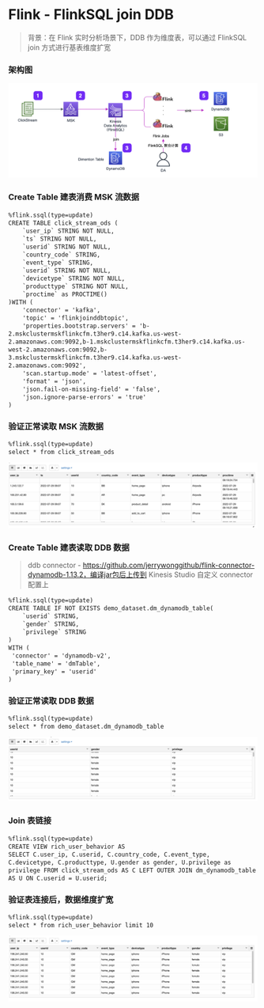# Flink - FlinkSQL join DDB

>背景：在 Flink 实时分析场景下，DDB 作为维度表，可以通过 FlinkSQL join 方式进行基表维度扩宽



### 架构图

![架构图](flink-join-ddb-4.png)


### Create Table 建表消费 MSK 流数据

```
%flink.ssql(type=update)
CREATE TABLE click_stream_ods (
    `user_ip` STRING NOT NULL,
    `ts` STRING NOT NULL,
    `userid` STRING NOT NULL,
    `country_code` STRING,
    `event_type` STRING,
    `userid` STRING NOT NULL,
    `devicetype` STRING NOT NULL,
    `producttype` STRING NOT NULL,
    `proctime` as PROCTIME()
)WITH (
    'connector' = 'kafka',
    'topic' = 'flinkjoinddbtopic',
    'properties.bootstrap.servers' = 'b-2.mskclustermskflinkcfm.t3her9.c14.kafka.us-west-2.amazonaws.com:9092,b-1.mskclustermskflinkcfm.t3her9.c14.kafka.us-west-2.amazonaws.com:9092,b-3.mskclustermskflinkcfm.t3her9.c14.kafka.us-west-2.amazonaws.com:9092',
    'scan.startup.mode' = 'latest-offset',
    'format' = 'json',
    'json.fail-on-missing-field' = 'false',
    'json.ignore-parse-errors' = 'true'
)
```

### 验证正常读取 MSK 流数据

```
%flink.ssql(type=update)
select * from click_stream_ods
```
![验证](flink-join-ddb-3.png)


### Create Table 建表读取 DDB 数据

>ddb connector - https://github.com/jerrywonggithub/flink-connector-dynamodb-1.13.2，编译jar包后上传到 Kinesis Studio 自定义 connector 配置上

```
%flink.ssql(type=update)
CREATE TABLE IF NOT EXISTS demo_dataset.dm_dynamodb_table(
    `userid` STRING,
    `gender` STRING,
    `privilege` STRING
)
WITH (
 'connector' = 'dynamodb-v2',
 'table_name' = 'dmTable',
 'primary_key' = 'userid'
)
```



### 验证正常读取 DDB 数据

```
%flink.ssql(type=update)
select * from demo_dataset.dm_dynamodb_table
```

![架构图](flink-join-ddb-2.png)



### Join 表链接

```
%flink.ssql(type=update)
CREATE VIEW rich_user_behavior AS
SELECT C.user_ip, C.userid, C.country_code, C.event_type, C.devicetype, C.producttype, U.gender as gender, U.privilege as privilege FROM click_stream_ods AS C LEFT OUTER JOIN dm_dynamodb_table AS U ON C.userid = U.userid;
```

### 验证表连接后，数据维度扩宽

```
%flink.ssql(type=update)
select * from rich_user_behavior limit 10
```

![架构图](flink-join-ddb-1.png)
